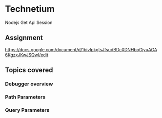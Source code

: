 # Technetium

Nodejs Get Api Session

## Assignment 

https://docs.google.com/document/d/1bivlpkgtsJfsudBDcXDNHboGjyuAGA6KgzxJKwJSQwI/edit

## Topics covered
### Debugger overview
### Path Parameters
### Query Parameters


